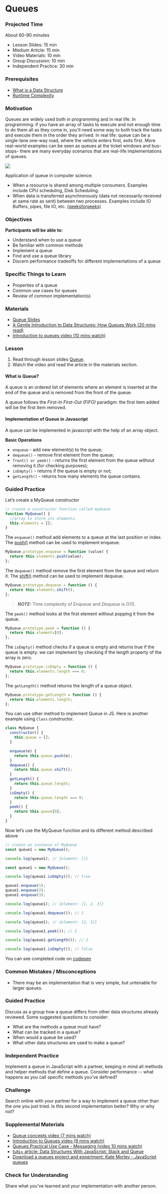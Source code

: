 # Queues

### Projected Time

About 60-90 minutes

- Lesson Slides: 15 min
- Medium Article: 15 min
- Video Materials: 10 min
- Group Discussion: 10 min
- Independent Practice: 30 min

### Prerequisites

- [What is a Data Structure](/data-structures/intro-to-data-structures.md)
- [Runtime Complexity](/runtime-complexity/runtime-complexity.md)

### Motivation

Queues are widely used both in programming and in real life. In programming: if you have an array of tasks to execute and not enough time to do them all as they come in, you'll need some way to both track the tasks and execute them in the order they arrived. In real life: queue can be a single-lane one-way road, where the vehicle enters first, exits first. More real-world examples can be seen as queues at the ticket windows and bus-stops- there are many everyday scenarios that are real-life implementations of queues.

![](queue-screenshots/queue.png)

Application of queue in computer science:

- When a resource is shared among multiple consumers. Examples include CPU scheduling, Disk Scheduling.
- When data is transferred asynchronously (data not necessarily received at same rate as sent) between two processes. Examples include IO Buffers, pipes, file IO, etc.
  [(geeksforgeeks)](https://www.geeksforgeeks.org/applications-of-queue-data-structure/)

### Objectives

**Participants will be able to:**

- Understand when to use a queue
- Be familiar with common methods
- Implement a queue
- Find and use a queue library
- Discern performance tradeoffs for different implementations of a queue

### Specific Things to Learn

- Properties of a queue
- Common use cases for queues
- Review of common implementation(s)

### Materials

- [Queue Slides](https://docs.google.com/presentation/d/1nBWaTq5Sm1EKbquW12LmonMkW6OqAUGpQI1nW6fiNWI/edit?usp=sharing)
- [A Gentle Introduction to Data Structures: How Queues Work (20 mins read)](https://medium.freecodecamp.org/a-gentle-introduction-to-data-structures-how-queues-work-f8b871938e64)
- [Introduction to queues video (10 mins watch)](https://www.youtube.com/watch?v=XuCbpw6Bj1U)

### Lesson

1. Read through lesson slides [Queue](https://docs.google.com/presentation/d/1nBWaTq5Sm1EKbquW12LmonMkW6OqAUGpQI1nW6fiNWI/edit?usp=sharing).
2. Watch the video and read the article in the materials section.

#### What is Queue?

A queue is an ordered list of elements where an element is inserted at the end of the queue and is removed from the front of the queue.

A queue follows the _First-In First-Out (FIFO)_ paradigm: the first item added will be the first item removed.

#### Implementation of Queue in Javascript

A queue can be implemented in javascript with the help of an array object.

**Basic Operations**

- `enqueue` - add new element(s) to the queue;
- `dequeue()` - remove first element from the queue;
- `front() or peek()` - returns the first element from the queue without removing it.(for checking purposes);
- `isEmpty()` - returns if the queue is empty or not;
- `getLength()` - returns how many elements the queue contains.

### Guided Practice

Let’s create a MyQueue constructor

```js
// create a constructor function called myQueue
function MyQueue() {
  //array to store its elements.
  this.elements = [];
}
```

The `enqueue()` method add elements to a queue at the last position or index. The [push()](https://developer.mozilla.org/en-US/docs/Web/JavaScript/Reference/Global_Objects/Array/push) method can be used to implement enqueue.

```js
MyQueue.prototype.enqueue = function (value) {
  return this.elements.push(value);
};
```

The `dequeue()` method remove the first element from the queue and return it. The [shift()](https://developer.mozilla.org/en-US/docs/Web/JavaScript/Reference/Global_Objects/Array/shift) method can be used to implement dequeue.

```js
MyQueue.prototype.dequeue = function () {
  return this.elements.shift();
};
```

> **_NOTE:_** Time complexity of _Enqueue_ and _Dequeue_ is O(1).

The `peek()` method looks at the first element without popping it from the queue.

```js
MyQueue.prototype.peek = function () {
  return this.elements[0];
};
```

The `isEmpty()` method checks if a queue is empty and returns true if the queue is empty. we can implement by checking if the length property of the array is zero.

```js
MyQueue.prototype.isEmpty = function () {
  return this.elements.length === 0;
};
```

The `getLength()` method returns the length of a queue object.

```js
MyQueue.prototype.getLength = function () {
  return this.elements.length;
};
```

You can use other method to implement Queue in JS. Here is another example using `Class` constructor.

```js
class MyQueue {
  constructor() {
    this.queue = [];
  }

  enqueue(e) {
    return this.queue.push(e);
  }
  dequeue() {
    return this.queue.shift();
  }
  getLength() {
    return this.queue.length;
  }
  isEmpty() {
    return this.queue.length === 0;
  }
  peek() {
    return this.queue[0];
  }
}
```

Now let’s use the MyQueue function and its different method described above

```js
// create an instance of MyQueue
const queue1 = new MyQueue();

console.log(queue1); // {element: []}

const queue1 = new MyQueue();

console.log(queue1.isEmpty()); // true

queue1.enqueue(1);
queue1.enqueue(2);
queue1.enqueue(3);

console.log(queue1); // {element: [1, 2, 3]}

console.log(queue1.dequeue()); // 1

console.log(queue1); // {element: [2, 3]}

console.log(queue1.peek()); // 2

console.log(queue1.getLength()); // 2

console.log(queue1.isEmpty()); // false
```

You can see completed code on [codepen](https://codepen.io/SupriyaRaj/pen/qBVaLyr?editors=1111)

### Common Mistakes / Misconceptions

- There may be an implementation that is very simple, but untenable for larger queues.

### Guided Practice

Discuss as a group how a queue differs from other data structures already reviewed. Some suggested questions to consider:

- What are the methods a queue must have?
- What can be tracked in a queue?
- When would a queue be used?
- What other data structures are used to make a queue?

### Independent Practice

Implement a queue in JavaScript with a partner, keeping in mind all methods and helper methods that define a queue. Consider performance -- what happens as you call specific methods you've defined?

### Challenge

Search online with your partner for a way to implement a queue other than the one you just tried. Is this second implementation better? Why or why not?

### Supplemental Materials

- [Queue concepts video (7 mins watch)](https://youtu.be/PjQdvpWfCmE)
- [Introduction to Queues video (9 mins watch)](https://www.youtube.com/watch?v=XuCbpw6Bj1U)
- [Queues Practical Use Case - Messaging (video 10 mins watch)](https://www.youtube.com/watch?v=oUJbuFMyBDk)
- [tuts+ article: Data Structures With JavaScript: Stack and Queue](https://code.tutsplus.com/articles/data-structures-with-javascript-stack-and-queue--cms-23348)
- [Download a queues project and experiment: Kate Morley - JavaScript queues](http://code.iamkate.com/javascript/queues/)

### Check for Understanding

Share what you've learned and your implementation with another person.

